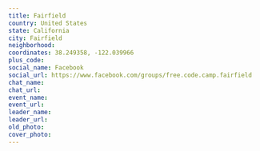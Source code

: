 ```yaml
---
title: Fairfield
country: United States
state: California
city: Fairfield
neighborhood: 
coordinates: 38.249358, -122.039966
plus_code:
social_name: Facebook
social_url: https://www.facebook.com/groups/free.code.camp.fairfield
chat_name:
chat_url:
event_name:
event_url:
leader_name:
leader_url:
old_photo: 
cover_photo:
---
```

